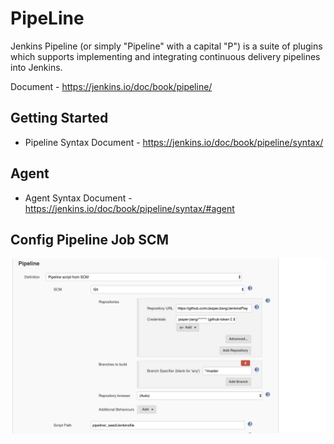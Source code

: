 # PipeLine

Jenkins Pipeline (or simply "Pipeline" with a capital "P") is a suite of plugins which supports implementing and integrating continuous delivery pipelines into Jenkins.

Document - <https://jenkins.io/doc/book/pipeline/>

## Getting Started

+ Pipeline Syntax Document - <https://jenkins.io/doc/book/pipeline/syntax/>

## Agent

+ Agent Syntax Document - <https://jenkins.io/doc/book/pipeline/syntax/#agent>

## Config Pipeline Job SCM

![Job Config](imgs/SeedSettings.png)
